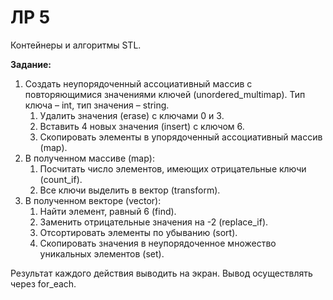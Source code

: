 # ЛР 5
Контейнеры и алгоритмы STL.

**Задание:**

1. Создать неупорядоченный ассоциативный массив с повторяющимися значениями ключей (unordered_multimap). Тип ключа – int, тип значения – string.
    1. Удалить значения (erase) с ключами 0 и 3.
    2. Вставить 4 новых значения (insert) c ключом 6.
    3. Cкопировать элементы в упорядоченный ассоциативный массив (map).
2. В полученном массиве (map):
    1. Посчитать число элементов, имеющих отрицательные ключи (count_if).
    2. Все ключи выделить в вектор (transform).
3. В полученном векторе (vector):
    1. Найти элемент, равный 6 (find).
    2. Заменить отрицательные значения на -2 (replace_if).
    3. Отсортировать элементы по убыванию (sort).
    4. Скопировать значения в неупорядоченное множество уникальных элементов (set).

Результат каждого действия выводить на экран. Вывод осуществлять через for_each.